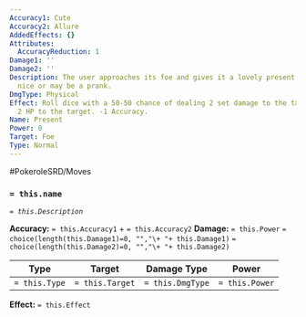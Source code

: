 ```yaml
---
Accuracy1: Cute
Accuracy2: Allure
AddedEffects: {}
Attributes:
  AccuracyReduction: 1
Damage1: ''
Damage2: ''
Description: The user approaches its foe and gives it a lovely present that may be
  nice or may be a prank.
DmgType: Physical
Effect: Roll dice with a 50-50 chance of dealing 2 set damage to the target or recovering
  2 HP to the target. -1 Accuracy.
Name: Present
Power: 0
Target: Foe
Type: Normal
---
```


#PokeroleSRD/Moves

### `= this.name` 
*`= this.Description`*

**Accuracy:** `= this.Accuracy1` + `= this.Accuracy2`
**Damage:** `= this.Power` `= choice(length(this.Damage1)=0, "","\+ "+ this.Damage1)` `= choice(length(this.Damage2)=0, "","\+ "+ this.Damage2)`

| Type          | Target          | Damage Type          | Power          |
| ------------- | --------------- | ---------------- | -------------- |
| `= this.Type` | `= this.Target` | `= this.DmgType` | `= this.Power` | 

**Effect:** `= this.Effect`